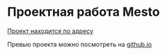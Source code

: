 # Проектная работа Mesto
[Проект находится по адресу](https://github.com/ypracticumdr/mesto-project-ff "Проектная работа Mesto")

Превью проекта можно посмотреть на [github.io](https://ypracticumdr.github.io/mesto-project-ff) 
